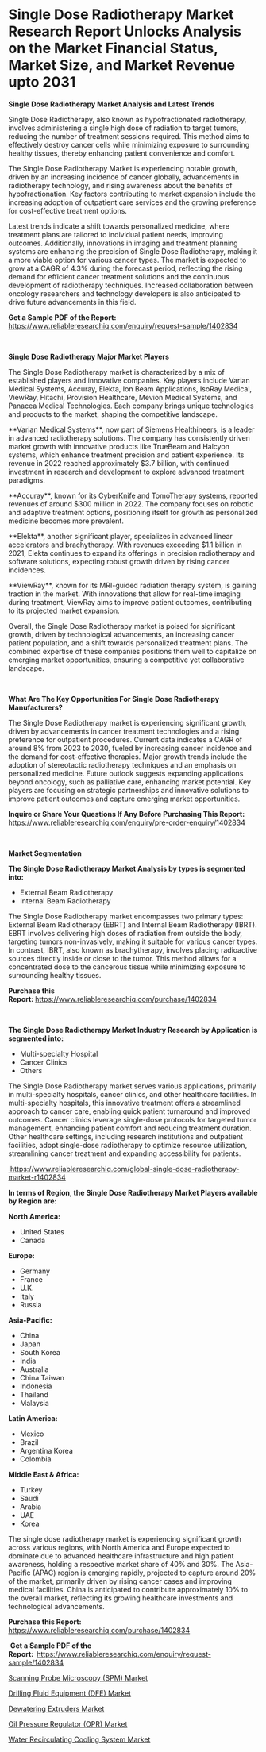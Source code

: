 <p><h1>Single Dose Radiotherapy Market Research Report Unlocks Analysis on the Market Financial Status, Market Size, and Market Revenue upto 2031</h1></p><p><strong>Single Dose Radiotherapy Market Analysis and Latest Trends</strong></p>
<p><p>Single Dose Radiotherapy, also known as hypofractionated radiotherapy, involves administering a single high dose of radiation to target tumors, reducing the number of treatment sessions required. This method aims to effectively destroy cancer cells while minimizing exposure to surrounding healthy tissues, thereby enhancing patient convenience and comfort.</p><p>The Single Dose Radiotherapy Market is experiencing notable growth, driven by an increasing incidence of cancer globally, advancements in radiotherapy technology, and rising awareness about the benefits of hypofractionation. Key factors contributing to market expansion include the increasing adoption of outpatient care services and the growing preference for cost-effective treatment options.</p><p>Latest trends indicate a shift towards personalized medicine, where treatment plans are tailored to individual patient needs, improving outcomes. Additionally, innovations in imaging and treatment planning systems are enhancing the precision of Single Dose Radiotherapy, making it a more viable option for various cancer types. The market is expected to grow at a CAGR of 4.3% during the forecast period, reflecting the rising demand for efficient cancer treatment solutions and the continuous development of radiotherapy techniques. Increased collaboration between oncology researchers and technology developers is also anticipated to drive future advancements in this field.</p></p>
<p><strong>Get a Sample PDF of the Report:&nbsp;</strong> <a href="https://www.reliableresearchiq.com/enquiry/request-sample/1402834?utm_campaign=1594&utm_medium=2&utm_source=Github&utm_content=ia&utm_term=23102024&utm_id=single-dose-radiotherapy">https://www.reliableresearchiq.com/enquiry/request-sample/1402834</a></p>
<p>&nbsp;</p>
<p><strong>Single Dose Radiotherapy Major Market Players</strong></p>
<p><p>The Single Dose Radiotherapy market is characterized by a mix of established players and innovative companies. Key players include Varian Medical Systems, Accuray, Elekta, Ion Beam Applications, IsoRay Medical, ViewRay, Hitachi, Provision Healthcare, Mevion Medical Systems, and Panacea Medical Technologies. Each company brings unique technologies and products to the market, shaping the competitive landscape.</p><p>**Varian Medical Systems**, now part of Siemens Healthineers, is a leader in advanced radiotherapy solutions. The company has consistently driven market growth with innovative products like TrueBeam and Halcyon systems, which enhance treatment precision and patient experience. Its revenue in 2022 reached approximately $3.7 billion, with continued investment in research and development to explore advanced treatment paradigms.</p><p>**Accuray**, known for its CyberKnife and TomoTherapy systems, reported revenues of around $300 million in 2022. The company focuses on robotic and adaptive treatment options, positioning itself for growth as personalized medicine becomes more prevalent.</p><p>**Elekta**, another significant player, specializes in advanced linear accelerators and brachytherapy. With revenues exceeding $1.1 billion in 2021, Elekta continues to expand its offerings in precision radiotherapy and software solutions, expecting robust growth driven by rising cancer incidences.</p><p>**ViewRay**, known for its MRI-guided radiation therapy system, is gaining traction in the market. With innovations that allow for real-time imaging during treatment, ViewRay aims to improve patient outcomes, contributing to its projected market expansion.</p><p>Overall, the Single Dose Radiotherapy market is poised for significant growth, driven by technological advancements, an increasing cancer patient population, and a shift towards personalized treatment plans. The combined expertise of these companies positions them well to capitalize on emerging market opportunities, ensuring a competitive yet collaborative landscape.</p></p>
<p>&nbsp;</p>
<p><strong>What Are The Key Opportunities For Single Dose Radiotherapy Manufacturers?</strong></p>
<p><p>The Single Dose Radiotherapy market is experiencing significant growth, driven by advancements in cancer treatment technologies and a rising preference for outpatient procedures. Current data indicates a CAGR of around 8% from 2023 to 2030, fueled by increasing cancer incidence and the demand for cost-effective therapies. Major growth trends include the adoption of stereotactic radiotherapy techniques and an emphasis on personalized medicine. Future outlook suggests expanding applications beyond oncology, such as palliative care, enhancing market potential. Key players are focusing on strategic partnerships and innovative solutions to improve patient outcomes and capture emerging market opportunities.</p></p>
<p><strong>Inquire or Share Your Questions If Any Before Purchasing This Report:</strong> <a href="https://www.reliableresearchiq.com/enquiry/pre-order-enquiry/1402834?utm_campaign=1594&utm_medium=2&utm_source=Github&utm_content=ia&utm_term=23102024&utm_id=single-dose-radiotherapy">https://www.reliableresearchiq.com/enquiry/pre-order-enquiry/1402834</a></p>
<p>&nbsp;</p>
<p><strong>Market Segmentation</strong></p>
<p><strong>The Single Dose Radiotherapy Market Analysis by types is segmented into:</strong></p>
<p><ul><li>External Beam Radiotherapy</li><li>Internal Beam Radiotherapy</li></ul></p>
<p><p>The Single Dose Radiotherapy market encompasses two primary types: External Beam Radiotherapy (EBRT) and Internal Beam Radiotherapy (IBRT). EBRT involves delivering high doses of radiation from outside the body, targeting tumors non-invasively, making it suitable for various cancer types. In contrast, IBRT, also known as brachytherapy, involves placing radioactive sources directly inside or close to the tumor. This method allows for a concentrated dose to the cancerous tissue while minimizing exposure to surrounding healthy tissues.</p></p>
<p><strong>Purchase this Report:&nbsp;</strong><a href="https://www.reliableresearchiq.com/purchase/1402834?utm_campaign=1594&utm_medium=2&utm_source=Github&utm_content=ia&utm_term=23102024&utm_id=single-dose-radiotherapy">https://www.reliableresearchiq.com/purchase/1402834</a></p>
<p>&nbsp;</p>
<p><strong>The Single Dose Radiotherapy Market Industry Research by Application is segmented into:</strong></p>
<p><ul><li>Multi-specialty Hospital</li><li>Cancer Clinics</li><li>Others</li></ul></p>
<p><p>The Single Dose Radiotherapy market serves various applications, primarily in multi-specialty hospitals, cancer clinics, and other healthcare facilities. In multi-specialty hospitals, this innovative treatment offers a streamlined approach to cancer care, enabling quick patient turnaround and improved outcomes. Cancer clinics leverage single-dose protocols for targeted tumor management, enhancing patient comfort and reducing treatment duration. Other healthcare settings, including research institutions and outpatient facilities, adopt single-dose radiotherapy to optimize resource utilization, streamlining cancer treatment and expanding accessibility for patients.</p></p>
<p><a href="https://www.reliableresearchiq.com/global-single-dose-radiotherapy-market-r1402834?utm_campaign=1594&utm_medium=2&utm_source=Github&utm_content=ia&utm_term=23102024&utm_id=single-dose-radiotherapy">&nbsp;https://www.reliableresearchiq.com/global-single-dose-radiotherapy-market-r1402834</a></p>
<p><strong>In terms of Region, the Single Dose Radiotherapy Market Players available by Region are:</strong></p>
<p>
    <p> <strong> North America: </strong>
        <ul>
            <li>United States</li>
            <li>Canada</li>
        </ul>
        </p> 
    <p> <strong> Europe: </strong>
        <ul>
            <li>Germany</li>
            <li>France</li>
            <li>U.K.</li>
            <li>Italy</li>
            <li>Russia</li>
        </ul>
        </p> 
    <p> <strong> Asia-Pacific: </strong>
        <ul>
            <li>China</li>
            <li>Japan</li>
            <li>South Korea</li>
            <li>India</li>
            <li>Australia</li>
            <li>China Taiwan</li>
            <li>Indonesia</li>
            <li>Thailand</li>
            <li>Malaysia</li>
        </ul>
        </p> 
    <p> <strong> Latin America: </strong>
        <ul>
            <li>Mexico</li>
            <li>Brazil</li>
            <li>Argentina Korea</li>
            <li>Colombia</li>
        </ul>
        </p> 
    <p> <strong> Middle East & Africa: </strong>
        <ul>
            <li>Turkey</li>
            <li>Saudi</li>
            <li>Arabia</li>
            <li>UAE</li>
            <li>Korea</li>
        </ul>
    </p>
    </p>
<p><p>The single dose radiotherapy market is experiencing significant growth across various regions, with North America and Europe expected to dominate due to advanced healthcare infrastructure and high patient awareness, holding a respective market share of 40% and 30%. The Asia-Pacific (APAC) region is emerging rapidly, projected to capture around 20% of the market, primarily driven by rising cancer cases and improving medical facilities. China is anticipated to contribute approximately 10% to the overall market, reflecting its growing healthcare investments and technological advancements.</p></p>
<p><strong>Purchase this Report: </strong><a href="https://www.reliableresearchiq.com/purchase/1402834?utm_campaign=1594&utm_medium=2&utm_source=Github&utm_content=ia&utm_term=23102024&utm_id=single-dose-radiotherapy">https://www.reliableresearchiq.com/purchase/1402834</a></p>
<p>&nbsp;<strong>Get a Sample PDF of the Report:&nbsp;&nbsp;</strong><a href="https://www.reliableresearchiq.com/enquiry/request-sample/1402834?utm_campaign=1594&utm_medium=2&utm_source=Github&utm_content=ia&utm_term=23102024&utm_id=single-dose-radiotherapy">https://www.reliableresearchiq.com/enquiry/request-sample/1402834</a></p>
<p><strong></strong></p>
<p><p><a href="https://www.linkedin.com/pulse/scanning-probe-microscopy-spm-market-maturity-analysis-regional-rt9ge?utm_campaign=1594&utm_medium=2&utm_source=Github&utm_content=ia&utm_term=23102024&utm_id=single-dose-radiotherapy">Scanning Probe Microscopy (SPM) Market</a></p><p><a href="https://www.linkedin.com/pulse/drilling-fluid-equipment-dfe-industry-forecast-market-shifts-exv0e?utm_campaign=1594&utm_medium=2&utm_source=Github&utm_content=ia&utm_term=23102024&utm_id=single-dose-radiotherapy">Drilling Fluid Equipment (DFE) Market</a></p><p><a href="https://www.linkedin.com/pulse/unveiling-market-trends-global-dewatering-extruders-growth-regional-geh0e?utm_campaign=1594&utm_medium=2&utm_source=Github&utm_content=ia&utm_term=23102024&utm_id=single-dose-radiotherapy">Dewatering Extruders Market</a></p><p><a href="https://www.linkedin.com/pulse/unveiling-market-trends-global-oil-pressure-regulator-opr-f1d0e?utm_campaign=1594&utm_medium=2&utm_source=Github&utm_content=ia&utm_term=23102024&utm_id=single-dose-radiotherapy">Oil Pressure Regulator (OPR) Market</a></p><p><a href="https://www.linkedin.com/pulse/water-recirculating-cooling-system-market-indicators-q1wle?utm_campaign=1594&utm_medium=2&utm_source=Github&utm_content=ia&utm_term=23102024&utm_id=single-dose-radiotherapy">Water Recirculating Cooling System Market</a></p></p>